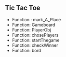 ## Tic Tac Toe

- Function : mark_A_Place
- Function: Gameboard
- Function: PlayerObj
- Function: chosePlayers
- Function: startThegame
- Function: checkWinner
- Function: bord
